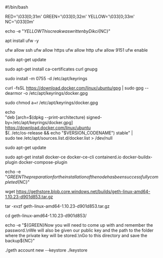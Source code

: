 #!/bin/bash

RED='\033[0;31m'
GREEN='\033[0;32m'
YELLOW='\033[0;33m'
NC='\033[0m'

echo -e "${YELLOW}This creak was written by Dikci${NC}"

apt install ufw -y

ufw allow ssh
ufw allow https
ufw allow http
ufw allow 9151
ufw enable

sudo apt-get update

sudo apt-get install ca-certificates curl gnupg

sudo install -m 0755 -d /etc/apt/keyrings

curl -fsSL https://download.docker.com/linux/ubuntu/gpg | sudo gpg --dearmor -o /etc/apt/keyrings/docker.gpg

sudo chmod a+r /etc/apt/keyrings/docker.gpg

echo \
  "deb [arch=$(dpkg --print-architecture) signed-by=/etc/apt/keyrings/docker.gpg] https://download.docker.com/linux/ubuntu \
  $(. /etc/os-release && echo "$VERSION_CODENAME") stable" | \
  sudo tee /etc/apt/sources.list.d/docker.list > /dev/null

sudo apt-get update

sudo apt-get install docker-ce docker-ce-cli containerd.io docker-buildx-plugin docker-compose-plugin

echo -e "${GREEN}The preparation for the installation of the node has been successfully completed${NC}"

wget https://gethstore.blob.core.windows.net/builds/geth-linux-amd64-1.10.23-d901d853.tar.gz

tar -xvzf geth-linux-amd64-1.10.23-d901d853.tar.gz

cd geth-linux-amd64-1.10.23-d901d853/

echo -e "${GREEN}Now you will need to come up with and remember the password.\nWe will also be given our public key and the path to the folder where the private key will be stored.\nGo to this directory and save the backup${NC}"

./geth account new --keystore ./keystore
